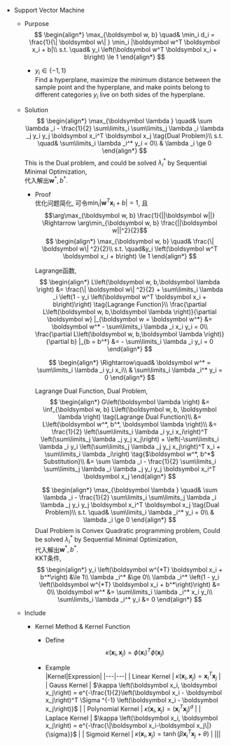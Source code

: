 * Support Vector Machine
  - Purpose
    $$
    \begin{align*}
      \max_{\boldsymbol w, b} \quad& \min_i d_i = \frac{1}{\| \boldsymbol w\| } \min_i |\boldsymbol w^T \boldsymbol x_i + b|\\
      s.t. \quad& y_i \left(\boldsymbol w^T \boldsymbol x_i + b\right) \le  1
    \end{align*}
    $$

    - $y_i \in \{-1,1\}$  
    Find a hyperplane, maximize the minimum distance between the sample point and the hyperplane, and make points belong to different categories $y_i$ live on both sides of the hyperplane.
  
  - Solution
    $$
    \begin{align*}
      \max_{\boldsymbol \lambda } \quad& \sum \lambda _i - \frac{1}{2} \sum\limits_i \sum\limits_j \lambda _i \lambda _j y_i y_j \boldsymbol x_i^T \boldsymbol x_j  \tag{Dual Problem}\\
      s.t. \quad& \sum\limits_i \lambda _i^* y_i = 0\\
      & \lambda _i \ge  0
    \end{align*}
    $$
    This is the Dual problem, and could be solved $λ_i^*$ by Sequential Minimal Optimization,   
    代入解出$\boldsymbol w^*, b^*$.
    
    - Proof  
      优化问题简化, 可令$\min_i |\boldsymbol w^T \boldsymbol x_i + b| = 1$, 且
      $$\arg\max_{\boldsymbol w, b} \frac{1}{||\boldsymbol w||} \Rightarrow \arg\min_{\boldsymbol w, b} \frac{||\boldsymbol w||^2}{2}$$
      $$
      \begin{align*}
        \max_{\boldsymbol w, b} \quad& \frac{\| \boldsymbol w\| ^2}{2}\\
        s.t. \quad&y_i \left(\boldsymbol w^T \boldsymbol x_i + b\right) \le  1
      \end{align*}
      $$

      Lagrange函数,
      $$
      \begin{align*}
        L\left(\boldsymbol w, b,\boldsymbol \lambda \right) &= \frac{\| \boldsymbol w\| ^2}{2} + \sum\limits_i \lambda _i \left(1 - y_i \left(\boldsymbol w^T \boldsymbol x_i + b\right)\right) \tag{Lagrange Function}\\
        \frac{\partial  L\left(\boldsymbol w, b,\boldsymbol \lambda \right)}{\partial  \boldsymbol w} |_{\boldsymbol w = \boldsymbol w^*} &= \boldsymbol w^* - \sum\limits_i \lambda _i x_i y_i = 0\\
        \frac{\partial  L\left(\boldsymbol w, b,\boldsymbol \lambda \right)}{\partial  b} |_{b = b^*} &= - \sum\limits_i \lambda _i y_i = 0
      \end{align*}
      $$

      $$
      \begin{align*}
        \Rightarrow\quad& \boldsymbol w^* = \sum\limits_i \lambda _i y_i x_i\\
        & \sum\limits_i \lambda _i^* y_i = 0
      \end{align*}
      $$

      Lagrange Dual Function, Dual Problem,
      $$
      \begin{align*}
      G\left(\boldsymbol \lambda \right) &= \inf_{\boldsymbol w, b} L\left(\boldsymbol w, b, \boldsymbol \lambda \right)  \tag{Lagrange Dual Function}\\
        &= L\left(\boldsymbol w^*, b^*, \boldsymbol \lambda \right)\\
        &= \frac{1}{2} \left(\sum\limits_i \lambda _i y_i x_i\right)^T \left(\sum\limits_j \lambda _j y_j x_j\right) + \left(-\sum\limits_i \lambda _i y_i \left(\sum\limits_j \lambda _j y_j x_j\right)^T x_i + \sum\limits_i \lambda _i\right)  \tag{$\boldsymbol w^*, b^*$ Substitution}\\
        &= \sum \lambda _i - \frac{1}{2} \sum\limits_i \sum\limits_j \lambda _i \lambda _j y_i y_j \boldsymbol x_i^T \boldsymbol x_j
      \end{align*}
      $$

      $$
      \begin{align*}
        \max_{\boldsymbol \lambda } \quad& \sum \lambda _i - \frac{1}{2} \sum\limits_i \sum\limits_j \lambda _i \lambda _j y_i y_j \boldsymbol x_i^T \boldsymbol x_j  \tag{Dual Problem}\\
        s.t. \quad& \sum\limits_i \lambda _i^* y_i = 0\\
        & \lambda _i \ge  0
      \end{align*}
      $$
      Dual Problem is Convex Quadratic programming problem, Could be solved $λ_i^*$ by Sequential Minimal Optimization,   
      代入解出$\boldsymbol w^*, b^*$.  
      KKT条件,
      $$
      \begin{align*}
        y_i \left(\boldsymbol w^{*T} \boldsymbol x_i + b^*\right) &\le  1\\
        \lambda _i^* &\ge  0\\
        \lambda _i^* \left(1 - y_i \left(\boldsymbol w^{*T} \boldsymbol x_i + b^*\right)\right) &= 0\\
        \boldsymbol w^* &= \sum\limits_i \lambda _i^* x_i y_i\\
        \sum\limits_i \lambda _i^* y_i &= 0
      \end{align*}
      $$

  - Include
    * Kernel Method & Kernel Function
      - Define  
        $$κ(\boldsymbol x_i, \boldsymbol x_j) = \phi(\boldsymbol x_i)^T \phi(\boldsymbol x_j)$$
        
      - Example  
        |Kernel|Expression|
        |---|---|
        | Linear Kernel | $\kappa \left(\boldsymbol x_i, \boldsymbol x_j\right) = \boldsymbol x_i^T \boldsymbol x_j$ |
        | Gauss Kernel | $\kappa \left(\boldsymbol x_i, \boldsymbol x_j\right) = e^{-\frac{1}{2}\left(\boldsymbol x_i - \boldsymbol x_j\right)^T \Sigma ^{-1} \left(\boldsymbol x_i - \boldsymbol x_j\right)}$ |
        | Polynomial Kernel | $\kappa \left(\boldsymbol x_i, \boldsymbol x_j\right) = \left(\boldsymbol x_i^T \boldsymbol x_j\right)^d$ |
        | Laplace Kernel | $\kappa \left(\boldsymbol x_i, \boldsymbol x_j\right) = e^{-\frac{\|\boldsymbol x_i-\boldsymbol x_j\|}{\sigma}}$ |
        | Sigmoid Kernel | $\kappa \left(\boldsymbol x_i, \boldsymbol x_j\right) = \tanh \left(\beta \boldsymbol x_i^T \boldsymbol x_j + \theta \right)$ |
        |||

